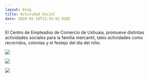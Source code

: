 ```yaml
---
layout: blog
title: Actividad Social
date: 2020-02-10T12:33:42.938Z
---
```

El Centro de Empleados de Comercio de Ushuaia, promueve distintas actividades sociales  para la familia mercantil, tales actividades como recorridos, colonias y el festejo del día del niño.

![](/uploads/dianinio3.jpg)

![](/uploads/dianinio1.jpg)

![](/uploads/dianinio.jpg)
